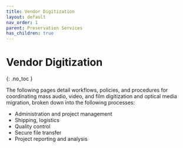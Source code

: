 ```yaml
---
title: Vendor Digitization
layout: default
nav_order: 1
parent: Preservation Services
has_children: true
---
```


# Vendor Digitization
{: .no_toc }

The following pages detail workflows, policies, and procedures for coordinating mass audio, video, and film digitization and optical media migration, broken down into the following processes:

* Administration and project management
* Shipping, logistics
* Quality control
* Secure file transfer
* Project reporting and analysis

